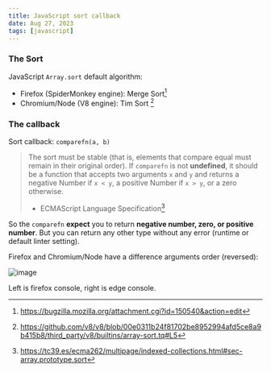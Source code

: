 ```yaml
---
title: JavaScript sort callback
date: Aug 27, 2023
tags: [javascript]
---
```


### The Sort

JavaScript `Array.sort` default algorithm:
- Firefox (SpiderMonkey engine): Merge Sort[^1]
- Chromium/Node (V8 engine): Tim Sort [^2]

[^1]: https://bugzilla.mozilla.org/attachment.cgi?id=150540&action=edit
[^2]: https://github.com/v8/v8/blob/00e0311b24f81702be8952994afd5ce8a9b415b8/third_party/v8/builtins/array-sort.tq#L5

### The callback

Sort callback: `comparefn(a, b)`

> The sort must be stable (that is, elements that compare equal must remain in their original order).
> If `comparefn` is not **undefined**, it should be a function that accepts two arguments `x` and `y`
> and returns a negative Number if `x < y`, a positive Number if `x > y`, or a zero otherwise.
>
> - ECMAScript Language Specification[^3]

[^3]: https://tc39.es/ecma262/multipage/indexed-collections.html#sec-array.prototype.sort

So the `comparefn` **expect** you to return **negative number, zero, or positive number**.
But you can return any other type without any error (runtime or default linter setting).

Firefox and Chromium/Node have a difference arguments order (reversed):

![image](https://github.com/monodyle/note/assets/30283022/152aed4e-04a1-4a0f-bf98-ce5558d686a2)

Left is firefox console, right is edge console.
